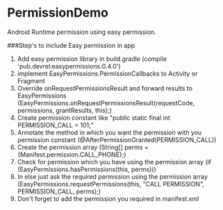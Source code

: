 # PermissionDemo
Android Runtime permission using easy permission.

###Step's to include Easy permission in app

1. Add easy permission library in build.gradle (compile 'pub.devrel:easypermissions:0.4.0')
2. implement EasyPermissions.PermissionCallbacks to Activity or Fragment
3. Override onRequestPermissionsResult and forward results to EasyPermissions (EasyPermissions.onRequestPermissionsResult(requestCode, permissions, grantResults, this);)
4. Create permission constant like "public static final int PERMISSION_CALL = 101;"
5. Annotate the method in which you want the permission with you permission constant (@AfterPermissionGranted(PERMISSION_CALL))
6. Create the permission array (String[] perms = {Manifest.permission.CALL_PHONE};)
7. Check for permission which you have using the permission array (if (EasyPermissions.hasPermissions(this, perms)))
8. In else just ask the required permission using the permission array (EasyPermissions.requestPermissions(this, "CALL PERMISSION", PERMISSION_CALL, perms);) 
9. Don't forget to add the permission you required in manifest.xml
   
